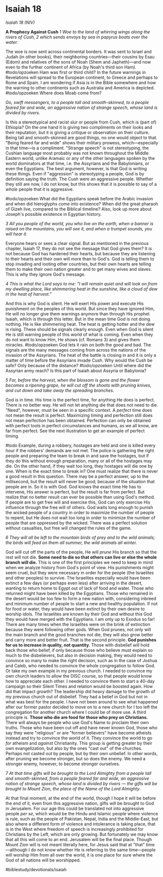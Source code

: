 # Isaiah 18
*Isaiah 18 (NIV)* 

**A Prophecy Against Cush**
*1 Woe to the land of whirring wings*
*along the rivers of Cush,*
*2 which sends envoys by sea*
*in papyrus boats over the water.*

The woe is now sent across continental borders. It was sent to Israel and Judah (in other books), their neighboring countries—their cousins by Esau (Edom) and relatives of the sons of Noah (Shem and Japheth)—and now even to the further continent of Africa (by Noah's third son Ham). #todo/opzoeken  Ham was first or third child?
In the future warnings in Revelations will spread to the European continent, to Greece and perhaps to Rome and Spain. I am wondering if Asia is in the Bible somewhere and how the warning to other continents such as Australia and America is depicted. 
#todo/opzoeken  Where does Moab come from?

*Go, swift messengers,*
*to a people tall and smooth-skinned,*
*to a people feared far and wide,*
*an aggressive nation of strange speech,*
*whose land is divided by rivers.*

Is this a stereotypical and racist slur or people from Cush, which is (part of) Ethiopia? On the one hand it is giving two compliments on their looks and their reputation, but it is giving a critique or observation on their culture. Being tall and smooth-skinned are good things, no one would object to that. "Being feared far and wide" shows their military prowess, which—especially in that time—is a compliment. 
"Strange speech" is not stereotyping, the Cushian language most probably was not known throughout the Middle Eastern world, unlike Aramaic or any of the other languages spoken by the world dominators at that time, i.e. the Assyrians and the Babylonians, or even the Egyptians. 
The best argument, however, is that God is writing these things. Even if "aggression" is stereotyping a people, God is by definition saying the truth. The Cush were an aggressive people. Whether they still are now, I do not know, but this shows that it is possible to say of a *whole* people that it is aggressive. 

#todo/opzoeken  What did the Egyptians speak before the Arabic invasion and when did hieroglyphs come into existence? When did the great pharaoh of Gizeh live, compared to the Biblical timeline? Also, look up more about Joseph's possible existence in Egyptian history. 

*3 All you people of the world,*
*you who live on the earth,*
*when a banner is raised on the mountains,*
*you will see it,*
*and when a trumpet sounds,*
*you will hear it.*

Everyone hears or sees a clear signal. But as mentioned in the previous chapter, Isaiah 17, they do not see the message that God gives them? It is not because God has hardened their hearts, but because they are listening to their hearts and their own will more than to God's. 
God is telling them to stop invading and looting other countries, but their own hearts are telling them to make their own nation greater and to get many wives and slaves. This is why they ignore God's message.

*4 This is what the Lord says to me:*
*“I will remain quiet and will look on from my dwelling place,*
*like shimmering heat in the sunshine,*
*like a cloud of dew in the heat of harvest.”*

And this is why God is silent. He will exert His power and execute His punishment on the peoples of this world. But since they have ignored Him, He will no longer give them warnings anymore than through His prophet Isaiah, which is through this letter. 
But in the mean time God is not doing nothing. He is like shimmering heat. The heat is getting hotter and the dew is rising. These should be signals clearly enough. 
Even when God is silent He is still warning people of this world of what is coming. Even when they do not want to know Him, He shows (cf. Romans 3) and gives them miracles. 
#todo/opzoeken  God lets it rain on both the good and bad. 
The signals are the many messages coming from across the nations of the invasion of the Assyrians. The heat of the battle is closing in and it is only a matter of time before the Assyrians invade Cush. Why would the Cush be safe? Only because of the distance? 
#todo/opzoeken  Until where did the Assyrian army reach? Is this part of Isaiah about Assyria or Babylonia? 

*5 For, before the harvest, when the blossom is gone*
*and the flower becomes a ripening grape,*
*he will cut off the shoots with pruning knives,*
*and cut down and take away the spreading branches.*

God is in time. His time is the perfect time, for anything He does is perfect. There is no better way. He will not let anything die that does not need to die. "Need", however, must be seen in a specific context. A *perfect* time does not mean the result is perfect. Maximizing timing and perfection still does not mean perfection has been obtained. Perfection can only be obtained with perfect tools in perfect circumstances and humans, as we all know, are far from perfect. 
See the next illustration to get an example of perfect timing. 

#todo Example, during a robbery, hostages are held and one is killed every hour if the robbers' demands are not met. The police is gathering the right people and preparing the team to break in and save the hostages, but if they do this without enough preparation, many or all of the hostages may die. On the other hand, if they wait too long, they hostages will die one by one. 
When is the exact time to break in? 
One must realize that there is never a good result in this question. There may be a perfect answer, up to the millisecond, but the result will never be good, because of the situation that people are in. 
So it is with God. God knows the exact time He has to intervene, His answer is perfect, but the result is far from perfect. But realize that no better result can ever be possible than using God's method. If people are to get free will and exercise this, God can only exercise His influence through the free will of others. 
God waits long enough to punish the wicked people of a country in order to maximize the number of people to repent, but He does not wait too long in order to minimize the number of people that are oppressed by the wicked. 
There was a perfect solution without casualties, but free will changed the rules of the game. 

*6 They will all be left to the mountain birds of prey*
*and to the wild animals;*
*the birds will feed on them all summer,*
*the wild animals all winter.*

God will cut off the parts of the people, He will *prune* His branch so that the rest will not die. **Some need to die so that others can live or else the whole branch will die.** This is one of the first principles we need to keep in mind when we analyze history from God's point of view. His punishments might seem cruel, but they were necessary in order for the people (the Israelites and other peoples) to survive. 
The Israelites especially would have been extinct a few days (or perhaps even less) after arriving in the desert, wanting to return home to Egypt out of lack of food and water. Those who returned might have been killed by the Egyptians. Those who remained in the desert would be too few to form a new nation with, considering inbreed and minimum number of people to start a new and healthy population. 
If not for food or water, they would have been extinct by their own desire to worship idols. The Israelites are known by their God and without this God they would have merged with the Egyptians. I am only up to Exodus so far! There are many times when the Israelites were on the brink of extinction because they were following other gods.
When God prunes, not only will the main branch and the good branches not die, they will also grow better and carry more and better fruit. That is the second principle. **God punishes for us to increase in quality, not quantity.** Those with disbelief will hold back those who belief, if only because those who believe must explain so much to the disbelievers, but also in decision making, they would need to convince so many to make the right decision, such as in the case of Joshua and Caleb, who needed to convince the whole congregation to follow God. 
Or take my own example in my previous church. I needed to convince my own church leaders to allow the DISC course, so that people would know how to appreciate each other. I needed to convince them to start a 40-day campaign so their Silent Times and relation would be boosted again. How did that impact growth? The leadership did heavy damage to the growth of my previous church out of disbelief. They had a belief in God but not in what was best for the people.
I have not been around to see what happened after our former pastor decided to move on to a new church for I too left the congregation for another church where I could be of more use.
A third principle is. **Those who die are food for those who prey on Christians.** There will always be people who use God's Name to proclaim their own truths. Those who have been cut off and have never known God, those who say they were "religious" or are "former believers" have become atheists instead and try to convince the world of it. They convince the world to go *for* atheism and *against* Christianity. 
This group is getting greater by their own evangelization, but also by the ones "cast out" of the churches. Perhaps not casted out by people, but by their own unbelief.
In other words, after pruning we become stronger, but so does the enemy. We need a stronger enemy, however, to become stronger ourselves. 

*7 At that time gifts will be brought to the Lord Almighty*
*from a people tall and smooth-skinned,*
*from a people feared far and wide,*
*an aggressive nation of strange speech,*
*whose land is divided by rivers —*
*the gifts will be brought to Mount Zion, the place of the Name of the Lord Almighty.*

At that final moment, at the end of the world, though I hope it will be before the end of it, even from this aggressive nation, gifts will be brought to God in Jerusalem. For our age this could be translated not into aggressive people *per se*, which would be the Hindu and Islamic people where violence is rule, such as the people of Pakistan, Nepal, India and the Middle-East, but also where a different form of violence and intolerance is taking place, that is in the West where freedom of speech is increasingly prohibited for Christians by the Left, which are only growing. 
But fortunately we may know that all this will come to an end. Jerusalem will be the final place. Though Mount Zion will is not meant literally here, for Jesus said that at "that" time—although I do not know whether He is referring to the same time—people will worship Him from all over the world, it is one place for sure where the God of all nations will be worshipped. 


#biblestudy/devotionals/isaiah
